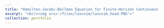 ```yaml
---
title: "Hamilton-Jacobi-Bellman Equation for Finite-Horizon Continuous-Time Optimal Control Problems"
excerpt: "<br/><img src='/files/lasvsim/lasvsim_head.PNG'>"
collection: portfolio
---
```

